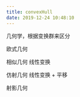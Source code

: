 ```yaml
---
title: convexHull
date: 2019-12-24 10:48:10
---
```


<!-- more -->

几何学，根据变换群来区分

欧式几何

相似几何 线性变换

仿射几何 线性变换 + 平移

射影几何
